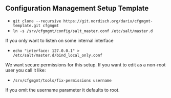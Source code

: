  Configuration Management Setup Template
------------------------------------------

- `git clone --recursive https://git.nordisch.org/darix/cfgmgmt-template.git cfgmgmt`
- `ln -s /srv/cfgmgmt/config/salt_master.conf /etc/salt/master.d`

If you only want to listen on some internal interface

- `echo "interface: 127.0.0.1" > /etc/salt/master.d/bind_local_only.conf`

We want secure permissions for this setup. If you want to edit as a non-root user you call it like:

- `/srv/cfgmgmt/tools/fix-permissions username`

If you omit the username parameter it defaults to root.
